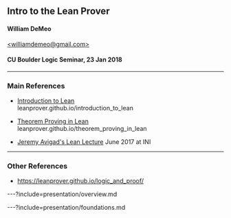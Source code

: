 ## Intro to the Lean Prover

#### William DeMeo
[&lt;williamdemeo@gmail.com&gt;](mailto:williamdemeo@gmail.com)

#### CU Boulder Logic Seminar, 23 Jan 2018

---

### Main References

+ [Introduction to Lean](https://leanprover.github.io/introduction_to_lean/)  
leanprover.github.io/introduction_to_lean

+ [Theorem Proving in Lean](https://leanprover.github.io/theorem_proving_in_lean/)  
leanprover.github.io/theorem_proving_in_lean

+ [Jeremy Avigad's Lean Lecture](https://sms.cam.ac.uk/media/2521061/embed) June 2017 at INI

---

### Other References

+ https://leanprover.github.io/logic_and_proof/


---?include=presentation/overview.md

---?include=presentation/foundations.md
